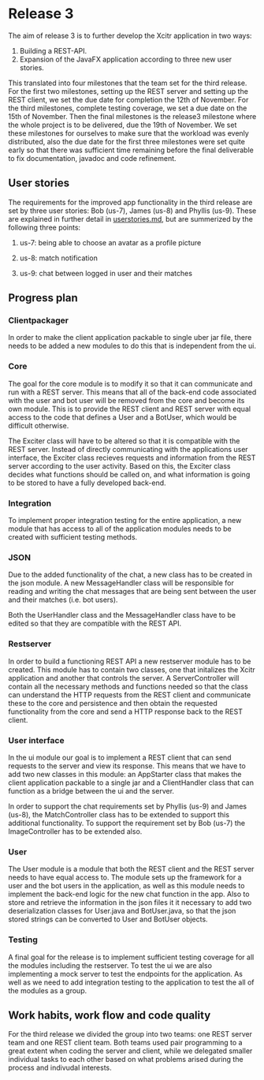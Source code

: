 # Release 3

The aim of release 3 is to further develop the Xcitr application in two ways:

1. Building a REST-API.
2. Expansion of the JavaFX application according to three new user stories.

This translated into four milestones that the team set for the third release. For the first two milestones, setting up the REST server and setting up the REST client, we set the due date for completion the 12th of November. For the third milestones, complete testing coverage, we set a due date on the 15th of November. Then the final milestones is the release3 milestone where the whole project is to be delivered, due the 19th of November. We set these milestones for ourselves to make sure that the workload was evenly distributed, also the due date for the first three milestones were set quite early so that there was sufficient time remaining before the final deliverable to fix documentation, javadoc and code refinement. 

## User stories

The requirements for the improved app functionality in the third release are set by three user stories: Bob (us-7), James (us-8) and Phyllis (us-9). These are explained in further detail in [userstories.md](https://gitlab.stud.idi.ntnu.no/it1901/groups-2021/gr2117/gr2117/-/tree/master/userstories.md), but are summerized by the following three points:

1. us-7: being able to choose an avatar as a profile picture

2. us-8: match notification

3. us-9: chat between logged in user and their matches

## Progress plan

### Clientpackager

In order to make the client application packable to single uber jar file, there needs to be added a new modules to do this that is independent from the ui.

### Core

The goal for the core module is to modify it so that it can communicate and run with a REST server. This means that all of the back-end code associated with the user and bot user will be removed from the core and become its own module. This is to provide the REST client and REST server with equal access to the code that defines a User and a BotUser, which would be difficult otherwise.

The Exciter class will have to be altered so that it is compatible with the REST server. Instead of directly communicating with the applications user interface, the Exciter class recieves requests and information from the REST server according to the user activity. Based on this, the Exciter class decides what functions should be called on, and what information is going to be stored to have a fully developed back-end.

### Integration

To implement proper integration testing for the entire application, a new module that has access to all of the application modules needs to be created with sufficient testing methods.

### JSON

Due to the added functionality of the chat, a new class has to be created in the json module. A new MessageHandler class will be responsible for reading and writing the chat messages that are being sent between the user and their matches (i.e. bot users).

Both the UserHandler class and the MessageHandler class have to be edited so that they are compatible with the REST API.

### Restserver

In order to build a functioning REST API a new restserver module has to be created. This module has to contain two classes, one that initalizes the Xcitr application and another that controls the server. A ServerController will contain all the necessary methods and functions needed so that the class can understand the HTTP requests from the REST client and communicate these to the core and persistence and then obtain the requested functionality from the core and send a HTTP response back to the REST client.

### User interface

In the ui module our goal is to implement a REST client that can send requests to the server and view its response. This means that we have to add two new classes in this module: an AppStarter class that makes the client application packable to a single jar and a ClientHandler class that can function as a bridge between the ui and the server.

In order to support the chat requirements set by Phyllis (us-9) and James (us-8), the MatchController class has to be extended to support this additional functionality. To support the requirement set by Bob (us-7) the ImageController has to be extended also. 

### User

The User module is a module that both the REST client and the REST server needs to have equal access to. The module sets up the framework for a user and the bot users in the application, as well as this module needs to implement the back-end logic for the new chat function in the app. Also to store and retrieve the information in the json files it it necessary to add two deserialization classes for User.java and BotUser.java, so that the json stored strings can be converted to User and BotUser objects.

### Testing

A final goal for the release is to implement sufficient testing coverage for all the modules including the restserver. To test the ui we are also implementing a mock server to test the endpoints for the application. As well as we need to add integration testing to the application to test the all of the modules as a group.

## Work habits, work flow and code quality

For the third release we divided the group into two teams: one REST server team and one REST client team. Both teams used pair programming to a great extent when coding the server and client, while we delegated smaller individual tasks to each other based on what problems arised during the process and indivudal interests.
